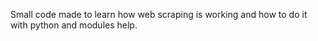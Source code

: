 Small code made to learn how web scraping is working and how to do it with python and modules help.
